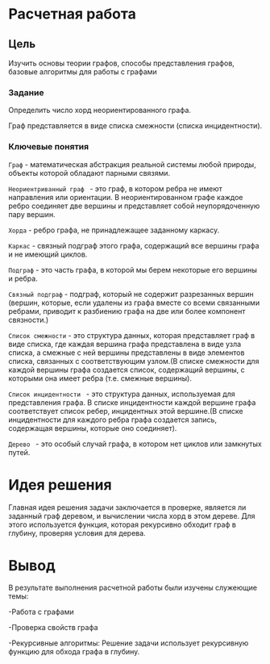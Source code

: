 # Расчетная работа

## Цель

Изучить основы теории графов, способы представления графов, базовые алгоритмы для работы с графами

### Задание

Определить число хорд неориентированного графа.

Граф представляется в виде списка смежности (списка инцидентности).

### Ключевые понятия

`Граф` - математическая абстракция реальной системы любой природы, объекты которой обладают парными связями.

`Неориентриванный граф ` - это граф, в котором ребра не имеют направления или ориентации. В неориентированном графе каждое ребро соединяет две вершины и представляет собой неупорядоченную пару вершин.

`Хорда` - ребро графа, не принадлежащее заданному каркасу.

`Каркас` - связный подграф этого графа, содержащий все вершины графа и не имеющий циклов.

`Подграф` - это часть графа, в которой мы берем некоторые его вершины и ребра.

`Связный подграф` - подграф, который не содержит разрезанных вершин (вершин, которые, если удалены из графа вместе со всеми связанными ребрами, приводит к разбиению графа на две или более компонент связности.)

`Список смежности` - это структура данных, которая представляет граф в виде списка, где каждая вершина графа представлена в виде узла списка, а смежные с ней вершины представлены в виде элементов списка, связанных с соответствующим узлом.(В списке смежности для каждой вершины графа создается список, содержащий вершины, с которыми она имеет ребра (т.е. смежные вершины).

`Список инцидентности ` - это структура данных, используемая для представления графа. В списке инцидентности каждой вершине графа соответствует список ребер, инцидентных этой вершине.(В списке инцидентности для каждого ребра графа создается запись, содержащая вершины, которые оно соединяет).

`Дерево ` - это особый случай графа, в котором нет циклов или замкнутых путей.

# Идея решения

Главная идея решения задачи заключается в проверке, является ли заданный граф деревом, и вычислении числа хорд в этом дереве. Для этого используется функция, которая рекурсивно обходит граф в глубину, проверяя условия для дерева.

# Вывод

В результате выполнения расчетной работы были изучены служеющие темы:

-Работа с графами

-Проверка свойств графа

-Рекурсивные алгоритмы: Решение задачи использует рекурсивную функцию для обхода графа в глубину.
